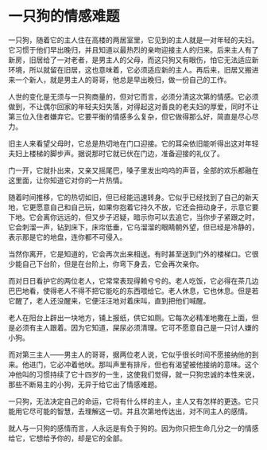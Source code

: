 # 一只狗的情感难题

一只狗，随着它的主人住在高楼的两居室里，它见到的主人就是一对年轻的夫妇。它习惯于他们早出晚归，并且知道以最热烈的亲吻迎接主人的归来。后来主人有了新房，旧居给了一对老者，是男主人的父母，而这只狗又有眼伤，怕它无法适应新环境，所以就留在旧居，这也意味着，它必须适应新的主人。再后来，旧居又搬进来一个新人，就是男主人的哥哥，他总是早出晚归，做一份自己的工作。 

人世的变化是无须与一只狗商量的，但对它而言，必须分清这次第的情感。它必须做到，不让偶尔回家的年轻夫妇失落，对得起这对善良的老夫妇的厚爱，同时不让第三位入住者嫌弃它。它要平衡的情感多么复杂，但它做得那么好，简直是尽心尽力。 

旧主人来看望父母时，它总是热切地在门口迎接。它的耳朵依旧能听得出这对年轻夫妇上楼梯的脚步声。据说那时它就已伏在门边，准备迎接的礼仪了。 

门一开，它就扑出来，又亲又摇尾巴，嗓子里发出呜呜的声音，全部的欢乐都融在这里面，让你知道它对你的一片热情。 

随着时间推移，它的热切如旧，但已经能迅速转身。它似乎已经找到了自己的新天地，它更愿意自己和自己玩，如果你抱着它持久不放，它还会扭动身子，示意它要下地。它会离你远远的，但又步子迟疑，暗示你可以去追它，当你步子紧跟之时，它会刺溜一声，钻到床下，床帘低垂，它乌溜溜的眼睛朝外望，但已经是冷静的，表示那是它的地盘，连你都不可侵入。 

当然你离开，它是知道的，它会再次出来相送。有时甚至送到门外的楼梯口。它很少能自己下台阶，但是在台阶上，你弯下身去，它会再次亲你。 

而对日日看护它的两位老人，它常常表现得赖兮兮的。老人吃饭，它必得在茶几边巴巴地看，使得老人不得不把它能吃的东西喂给它。老人休息，它也休息。但是若它醒了，老人还没醒来，它便汪汪地对着床叫，直到把他们喊醒。 

老人在阳台上辟出一块地方，铺上报纸，供它如厕。它每次必精准地撒在上面，但是必须有主人跟着。因为它知道，屎尿必须清理。它可不愿意自己是一只讨人嫌的小狗。 

而对第三主人——男主人的哥哥，据两位老人说，它似乎很长时间不愿接纳他的到来。他进门，它必冲着他吠。那叫声里有排斥，但也有渴望被他接纳的意味。这个冲他叫的习惯持续了它十四岁的一生，这使我们觉得，就一只狗忠诚的本性来说，那些不断易主的小狗，无异于给它出了情感难题。 

一只狗，无法决定自己的命运，它将有什么样的主人，主人又有怎样的更迭。它只能用它尽可能的智慧，去理解这一切。并且次第地传达出，对不同主人的感情。 

就人与一只狗的感情而言，人永远是有负于狗的。因为你只把生命几分之一的情感给它，它想给予你的，却是它的全部。